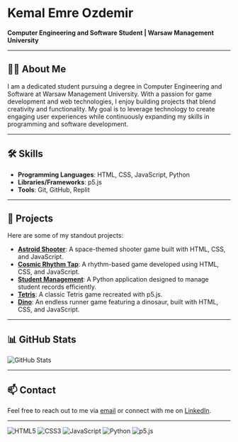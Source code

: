 # Kemal Emre Ozdemir

**Computer Engineering and Software Student | Warsaw Management University**

---

## 👨‍💻 About Me

I am a dedicated student pursuing a degree in Computer Engineering and Software at Warsaw Management University. With a passion for game development and web technologies, I enjoy building projects that blend creativity and functionality. My goal is to leverage technology to create engaging user experiences while continuously expanding my skills in programming and software development.

---

## 🛠️ Skills

- **Programming Languages**: HTML, CSS, JavaScript, Python
- **Libraries/Frameworks**: p5.js
- **Tools**: Git, GitHub, Replit

---

## 🚀 Projects

Here are some of my standout projects:

- **[Astroid Shooter](https://replit.com/@mrkemalemreozde/astroid-shooter)**: A space-themed shooter game built with HTML, CSS, and JavaScript.
- **[Cosmic Rhythm Tap](https://replit.com/@mrkemalemreozde/cosmic-rhythm-tap)**: A rhythm-based game developed using HTML, CSS, and JavaScript.
- **[Student Management](https://replit.com/@mrkemalemreozde/StudentManagement)**: A Python application designed to manage student records efficiently.
- **[Tetris](https://replit.com/@mrkemalemreozde/Tetris)**: A classic Tetris game recreated with p5.js.
- **[Dino](https://replit.com/@mrkemalemreozde/Dino)**: An endless runner game featuring a dinosaur, built with HTML, CSS, and JavaScript.

---

## 📊 GitHub Stats

![GitHub Stats](https://github-readme-stats.vercel.app/api?username=mrkemalemreozde&show_icons=true&theme=radical)

---

## 📫 Contact

Feel free to reach out to me via [email](mailto:mrkemalemreozdemir@gmail.com) or connect with me on [LinkedIn](https://www.linkedin.com/in/kemal-emre-ozdemir/).

---

![HTML5](https://img.shields.io/badge/-HTML5-E34F26?style=flat-square&logo=html5&logoColor=white)
![CSS3](https://img.shields.io/badge/-CSS3-1572B6?style=flat-square&logo=css3)
![JavaScript](https://img.shields.io/badge/-JavaScript-F7DF1E?style=flat-square&logo=javascript&logoColor=black)
![Python](https://img.shields.io/badge/-Python-3776AB?style=flat-square&logo=python&logoColor=white)
![p5.js](https://img.shields.io/badge/-p5.js-333333?style=flat-square&logo=p5.js)
